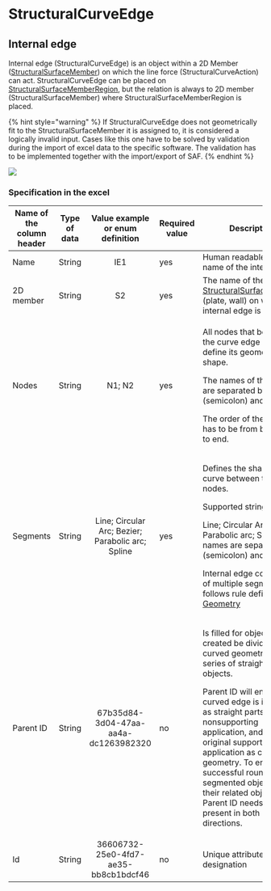 # StructuralCurveEdge

## Internal edge

Internal edge (StructuralCurveEdge) is an object within a 2D Member ([StructuralSurfaceMember](structuralsurfacemember.md)) on which the line force (StructuralCurveAction) can act. StructuralCurveEdge can be placed on [StructuralSurfaceMemberRegion](structuralsurfacememberregion.md), but the relation is always to 2D member (StructuralSurfaceMember) where StructuralSurfaceMemberRegion is placed.

{% hint style="warning" %}
If StructuralCurveEdge does not geometrically fit to the StructuralSurfaceMember it is assigned to, it is considered a logically invalid input. Cases like this one have to be solved by validation during the import of excel data to the specific software. The validation has to be implemented together with the import/export of SAF.
{% endhint %}

![](../.gitbook/assets/10\_structuralcurveedge.png)

### Specification in the excel

| Name of the column header | Type of data |          Value example or enum definition         | Required value | Description                                                                                                                                                                                                                                                                                                                                                                                                     |
| ------------------------- | ------------ | :-----------------------------------------------: | -------------- | --------------------------------------------------------------------------------------------------------------------------------------------------------------------------------------------------------------------------------------------------------------------------------------------------------------------------------------------------------------------------------------------------------------- |
| Name                      | String       |                        IE1                        | yes            | Human readable unique name of the internal edge                                                                                                                                                                                                                                                                                                                                                                 |
| 2D member                 | String       |                         S2                        | yes            | The name of the [StructuralSurfaceMember](structuralsurfacemember.md) (plate, wall) on which the internal edge is placed                                                                                                                                                                                                                                                                                        |
| Nodes                     | String       |                       N1; N2                      | yes            | <p>All nodes that belong to the curve edge and define its geometric shape.</p><p>The names of the nodes are separated by ; (semicolon) and space.</p><p>The order of the nodes has to be from beginning to end.</p>                                                                                                                                                                                             |
| Segments                  | String       | Line; Circular Arc; Bezier; Parabolic arc; Spline | yes            | <p>Defines the shape of the curve between two next nodes.</p><p>Supported strings are:</p><p>Line; Circular Arc; Bezier; Parabolic arc; Spline. The names are separated by ; (semicolon) and space.</p><p></p><p>Internal edge consisting of multiple segments follows rule defined in <a href="../getting-started/geometry.md">Geometry</a></p>                                                                |
| Parent ID                 | String       |        67b35d84-3d04-47aa-aa4a-dc1263982320       | no             | <p>Is filled for objects created be dividing curved geometry to series of straight line objects.</p><p>Parent ID will ensure that curved edge is imported as straight parts to nonsupporting application, and back to original supporting application as curved geometry. To ensure successful round trip of segmented objects and their related objects, Parent ID needs to be present in both directions.</p> |
| Id                        | String       |        36606732-25e0-4fd7-ae35-bb8cb1bdcf46       | no             | Unique attribute designation                                                                                                                                                                                                                                                                                                                                                                                    |
